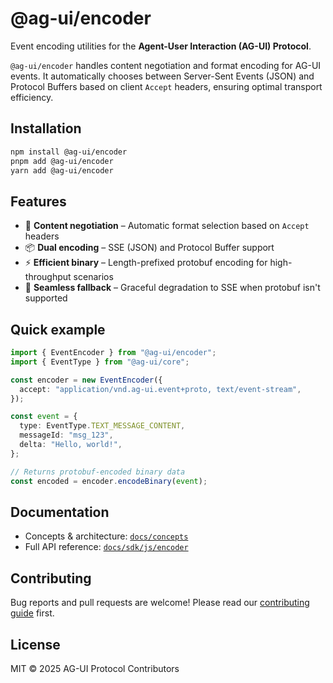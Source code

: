 # @ag-ui/encoder

Event encoding utilities for the **Agent-User Interaction (AG-UI) Protocol**.

`@ag-ui/encoder` handles content negotiation and format encoding for AG-UI events. It automatically chooses between Server-Sent Events (JSON) and Protocol Buffers based on client `Accept` headers, ensuring optimal transport efficiency.

## Installation

```bash
npm install @ag-ui/encoder
pnpm add @ag-ui/encoder
yarn add @ag-ui/encoder
```

## Features

- 🎯 **Content negotiation** – Automatic format selection based on `Accept` headers
- 📦 **Dual encoding** – SSE (JSON) and Protocol Buffer support
- ⚡ **Efficient binary** – Length-prefixed protobuf encoding for high-throughput scenarios
- 🔄 **Seamless fallback** – Graceful degradation to SSE when protobuf isn't supported

## Quick example

```ts
import { EventEncoder } from "@ag-ui/encoder";
import { EventType } from "@ag-ui/core";

const encoder = new EventEncoder({
  accept: "application/vnd.ag-ui.event+proto, text/event-stream",
});

const event = {
  type: EventType.TEXT_MESSAGE_CONTENT,
  messageId: "msg_123",
  delta: "Hello, world!",
};

// Returns protobuf-encoded binary data
const encoded = encoder.encodeBinary(event);
```

## Documentation

- Concepts & architecture: [`docs/concepts`](https://docs.ag-ui.com/concepts/architecture)
- Full API reference: [`docs/sdk/js/encoder`](https://docs.ag-ui.com/sdk/js/encoder)

## Contributing

Bug reports and pull requests are welcome! Please read our [contributing guide](https://docs.ag-ui.com/development/contributing) first.

## License

MIT © 2025 AG-UI Protocol Contributors
